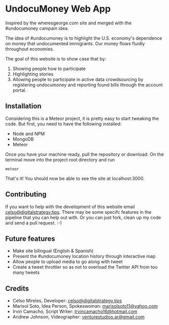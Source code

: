 # UndocuMoney Web App

Inspired by the wheresgeorge.com site and merged with the #undocumoney campain idea.

The idea of #undocumoney is to highlight the U.S. economy's dependence on money that undocumented immigrants. Our money flows fluidly throughout economies.

The goal of this website is to show case that by:
1. Showing people how to participate
2. Highlighting stories
3. Allowing people to participate in active data crowdsourcing by registering undocumoney and reporting found bills through the account portal.

## Installation

Considering this is a Meteor project, it is pretty easy to start tweaking the code. But first, you need to have the following installed:

- Node and NPM
- MongoDB
- Meteor

Once you have your machine ready, pull the repository or download. On the terminal move into the project root directory and run

```
meteor
```

That's it! You should now be able to see the site at localhost:3000.

## Contributing

If you want to help with the development of this website email celso@digitalstrategy.tips. There may be some specifc features in the pipeline that you can help out with. Or you can just fork, clean up my code and send a pull request. :-)

## Future features

- Make site bilingual (English & Spanish)
- Present the #undocumoney location history through interactive map
- Allow people to upload media to go along with tweet
- Create a tweet throttler so as not to overload the Twitter API from too many tweets

## Credits

- Celso Mireles, Developer: celso@digitalstrategy.tips
- Marisol Soto, Idea Person, Spokeswoman: marisolsoto11@yahoo.com
- Irvin Camacho, Script Writer: Irvincamacho16@hotmail.com
- Andrew Johnson, Videographer: venturestudios.ar@gmail.com
